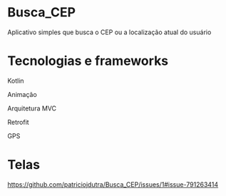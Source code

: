 # Busca_CEP
Aplicativo simples que busca o CEP ou a localização atual do usuário

# Tecnologias e frameworks
Kotlin

Animação

Arquitetura MVC

Retrofit

GPS

# Telas 

https://github.com/patriciojdutra/Busca_CEP/issues/1#issue-791263414

